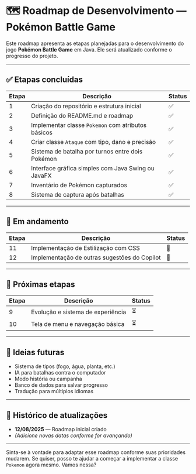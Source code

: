 # 🗺️ Roadmap de Desenvolvimento — Pokémon Battle Game

Este roadmap apresenta as etapas planejadas para o desenvolvimento do jogo **Pokémon Battle Game** em Java. Ele será atualizado conforme o progresso do projeto.

---

## ✅ Etapas concluídas

| Etapa | Descrição | Status |
|-------|-----------|--------|
| 1 | Criação do repositório e estrutura inicial | ✅ |
| 2 | Definição do README.md e roadmap | ✅ |
| 3 | Implementar classe `Pokemon` com atributos básicos | ✅ |
| 4 | Criar classe `Ataque` com tipo, dano e precisão | ✅ |
| 5 | Sistema de batalha por turnos entre dois Pokémon | ✅ |
| 6 | Interface gráfica simples com Java Swing ou JavaFX | ✅ |
| 7 | Inventário de Pokémon capturados | ✅ | 
| 8 | Sistema de captura após batalhas | ✅ |
---

## 🔄 Em andamento

| Etapa | Descrição | Status |
|-------|-----------|--------|
| 11 | Implementação de Estilização com CSS | 🔄 |
| 12 | Implementação de outras sugestões do Copilot | 🔄 |

---

## 📌 Próximas etapas

| Etapa | Descrição | Status |
|-------|-----------|--------|
| 9 | Evolução e sistema de experiência | ⏳ |
| 10 | Tela de menu e navegação básica | ⏳ |

---

## 🧠 Ideias futuras

- Sistema de tipos (fogo, água, planta, etc.)
- IA para batalhas contra o computador
- Modo história ou campanha
- Banco de dados para salvar progresso
- Tradução para múltiplos idiomas

---

## 📅 Histórico de atualizações

- **12/08/2025** — Roadmap inicial criado
- *(Adicione novas datas conforme for avançando)*

---

Sinta-se à vontade para adaptar esse roadmap conforme suas prioridades mudarem. Se quiser, posso te ajudar a começar a implementar a classe `Pokemon` agora mesmo. Vamos nessa?
